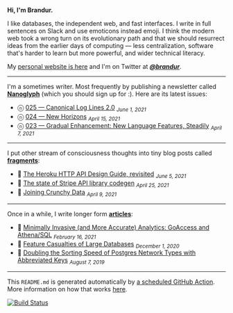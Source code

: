 **Hi, I'm Brandur.**

I like databases, the independent web, and fast interfaces. I write in full sentences on Slack and use emoticons instead emoji. I think the modern web took a wrong turn on its evolutionary path and that we should resurrect ideas from the earlier days of computing — less centralization, software that's harder to learn but more powerful, and wider technical literacy.

My [personal website is here](https://brandur.org) and I'm on Twitter at [***@brandur***](https://twitter.com/brandur).

---

I'm a sometimes writer. Most frequently by publishing a newsletter called [**Nanoglyph**](https://brandur.org/newsletter#nanoglyph) (which you should sign up for :). Here are its latest issues:

* ⓝ [025 — Canonical Log Lines 2.0](https://brandur.org/nanoglyphs/025-logs) <sub><em>June 1, 2021</em></sub>
* ⓝ [024 — New Horizons](https://brandur.org/nanoglyphs/024-new-horizons) <sub><em>April 15, 2021</em></sub>
* ⓝ [023 — Gradual Enhancement: New Language Features, Steadily](https://brandur.org/nanoglyphs/023-enhancement) <sub><em>April 7, 2021</em></sub>

---

I put other stream of consciousness thoughts into tiny blog posts called [**fragments**](https://brandur.org/fragments):

* 🐚 [The Heroku HTTP API Design Guide, revisited](https://brandur.org/fragments/heroku-http-api-design-guide) <sub><em>June 5, 2021</em></sub>
* 🐚 [The state of Stripe API library codegen](https://brandur.org/fragments/stripe-codegen) <sub><em>April 25, 2021</em></sub>
* 🐚 [Joining Crunchy Data](https://brandur.org/fragments/crunchy) <sub><em>April 9, 2021</em></sub>

---

Once in a while, I write longer form [**articles**](https://brandur.org/articles):

* 📖 [Minimally Invasive (and More Accurate) Analytics: GoAccess and Athena/SQL](https://brandur.org/minimal-analytics) <sub><em>February 16, 2021</em></sub>
* 📖 [Feature Casualties of Large Databases](https://brandur.org/large-database-casualties) <sub><em>December 1, 2020</em></sub>
* 📖 [Doubling the Sorting Speed of Postgres Network Types with Abbreviated Keys](https://brandur.org/sortsupport-inet) <sub><em>August 7, 2019</em></sub>

---

This `README.md` is generated automatically by [a scheduled GitHub Action](https://github.com/brandur/brandur/blob/master/.github/workflows/ci.yml). More information on how that works [here](https://brandur.org/fragments/self-updating-github-readme).

[![Build Status](https://github.com/brandur/brandur/workflows/brandur%20CI/badge.svg)](https://github.com/brandur/brandur/actions)
